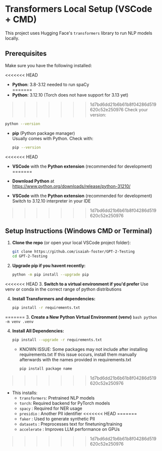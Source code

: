 #  Transformers Local Setup (VSCode + CMD)

This project uses Hugging Face's `transformers` library to run NLP models locally.

##  Prerequisites

Make sure you have the following installed:

<<<<<<< HEAD
- **Python**: 3.8-3.12 needed to run spaCy  
=======
- **Python**: 3.12.10 (Torch does not have support for 3.13 yet)
>>>>>>> 1d7bd6dd21b6b61b8f04286d519620c52e250976
  Check your version:
  ```bash
  python --version
  ```

- **pip** (Python package manager)  
  Usually comes with Python. Check with:
  ```bash
  pip --version
  ```

<<<<<<< HEAD
- **VSCode** with the **Python extension** (recommended for development)
=======
- **Download Python** at https://www.python.org/downloads/release/python-31210/ 

- **VSCode** with the **Python extension** (recommended for development)
  Switch to 3.12.10 interpreter in your IDE
>>>>>>> 1d7bd6dd21b6b61b8f04286d519620c52e250976

##  Setup Instructions (Windows CMD or Terminal)

1. **Clone the repo** (or open your local VSCode project folder):
   ```bash
   git clone https://github.com/isaiah-foster/GPT-2-Testing
   cd GPT-2-Testing
   ```


2. **Upgrade pip if you havent recently:**
   ```bash
   python -m pip install --upgrade pip
   ```


<<<<<<< HEAD
3. **Switch to a virtual environment if you'd prefer**
    Use venv or conda in the correct range of python distributions


4. **Install Transformers and dependencies:**
   ```bash
   pip install -r requirements.txt
   ```
=======
3. **Create a New Python Virtual Environment (venv)**
    ```bash
    python -m venv .venv
    ```


4. **Install All Dependencies:**
   ```bash
   pip install --upgrade -r requirements.txt
   ```
   - KNOWN ISSUE: Some packages may not include after installing requirements.txt
      If this issue occurs, install them manually afterwards with the names provided
      in requirements.txt
      ```bash
      pip install package name
      ```

>>>>>>> 1d7bd6dd21b6b61b8f04286d519620c52e250976

   - This installs:
     - `transformers`: Pretrained NLP models
     - `torch`: Required backend for PyTorch models
     - `spacy` : Required for NER usage
     - `presidio` : Another PII identifier
<<<<<<< HEAD
=======
     - `faker` : Used to generate synthetic PII
     - `datasets` : Preprocesses text for finetuning/training
     - `accelerate` : Improves LLM performance on GPUs
>>>>>>> 1d7bd6dd21b6b61b8f04286d519620c52e250976
